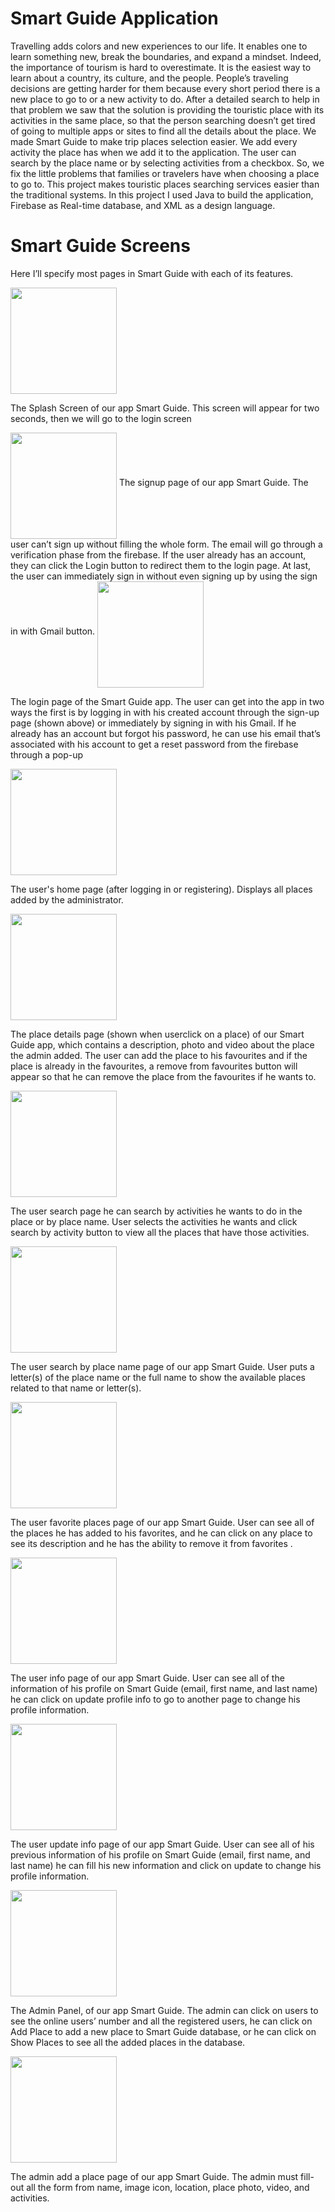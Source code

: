 # Smart Guide Application
Travelling adds colors and new experiences to our life. It enables one to learn something new, break the boundaries, and expand a mindset. Indeed, the importance of tourism is hard to overestimate. It is the easiest way to learn about a country, its culture, and the people. People’s traveling decisions are getting harder for them because every short period there is a new place to go to or a new activity to do. After a detailed search to help in that problem we saw that the solution is providing the touristic place with its activities in the same place, so that the person searching doesn’t get tired of going to multiple apps or sites to find all the details about the place. We made Smart Guide to make trip places selection easier. We add every activity the place has when we add it to the application. The user can search by the place name or by selecting activities from a checkbox. So, we fix the little problems that families or travelers have when choosing a place to go to.
This project makes touristic places searching services easier than the traditional systems.
In this project I used Java to build the application, Firebase as Real-time database, and XML as a design language.   
 # Smart Guide Screens
 Here I’ll specify most pages in Smart Guide with each of its features.
 
<img src="images/splash.jpg" width="170" align="middle" > 

The Splash Screen of our app Smart Guide. This screen will appear for two seconds, then we will go to the login screen

<img src="images/signup.jpg" width="170" align="middle" > 
The signup page of our app Smart Guide. The user can’t sign up without filling the whole form. The email will go through a verification phase from the firebase. If the user already has an account, they can click the Login button to redirect them to the login page. At last, the user can immediately sign in without even signing up by using the sign in with Gmail button.

<img src="images/login.jpg" width="170" align="middle" > 

The login page of the Smart Guide app. The user can get into the app in two ways the first is by logging in with his created account through the sign-up page (shown above) or immediately by signing in with his Gmail. If he already has an account but forgot his password, he can use his email that’s associated with his account to get a reset password from the firebase through a pop-up 

<img src="images/homepage.jpg" width="170" align="middle" > 

The user's home page (after logging in or registering). Displays all places added by the administrator.

<img src="images/placedetails.jpg" width="170" align="middle" >

The place details page (shown when userclick on a place) of our Smart Guide app, which contains a description, photo and video about the place the admin added. The user can add the place to his favourites and if the place is already in the favourites, a remove from favourites button will appear so that he can remove the place from the favourites if he wants to.

<img src="images/search.jpg" width="170" align="middle" > 

The user search page he can search by activities he wants to do in the place or by place name. User selects the activities he wants and click search by activity button to view all the places that have those activities.

<img src="images/searchbyplacename.jpg" width="170" align="middle" > 

The user search by place name page of our app Smart Guide. User puts a letter(s) of the place name or the full name to show the available places related to that name or letter(s).

<img src="images/favoriteplaces.jpg" width="170" align="middle" > 

The user favorite places page of our app Smart Guide. User can see all of the places he has added to his favorites, and he can click on any place to see its description and he has the ability to remove it from favorites .

<img src="images/profile.jpg" width="170" align="middle" > 

The user info page of our app Smart Guide. User can see all of the information of his profile on Smart Guide (email, first name, and last name) he can click on update profile info to go to another page to change his profile information.

<img src="images/updateprofileinfo.jpg" width="170" align="middle" > 

The user update info page of our app Smart Guide. User can see all of his previous information of his profile on Smart Guide (email, first name, and last name) he can fill his new information and click on update to change his profile information.

<img src="images/adminpanel.jpg" width="170" align="middle" > 

The Admin Panel, of our app Smart Guide. The admin can click on users to see the online users’ number and all the registered users, he can click on Add Place to add a new place to Smart Guide database, or he can click on Show Places to see all the added places in the database.

<img src="images/adminaddplace.jpg" width="170" align="middle" > 

The admin add a place page of our app Smart Guide. The admin must fill-out all the form from name, image icon, location, place photo, video, and activities.
